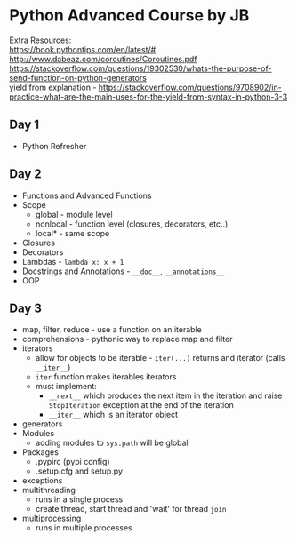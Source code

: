 # Python Advanced Course by JB

Extra Resources:  
https://book.pythontips.com/en/latest/#  
http://www.dabeaz.com/coroutines/Coroutines.pdf  
https://stackoverflow.com/questions/19302530/whats-the-purpose-of-send-function-on-python-generators  
yield from explanation - https://stackoverflow.com/questions/9708902/in-practice-what-are-the-main-uses-for-the-yield-from-syntax-in-python-3-3  

## Day 1
- Python Refresher

## Day 2
- Functions and Advanced Functions
- Scope
  - global - module level
  - nonlocal - function level (closures, decorators, etc..)
  - local* - same scope
- Closures
- Decorators
- Lambdas - `lambda x: x + 1`
- Docstrings and Annotations - `__doc__`, `__annotations__`
- OOP

## Day 3
- map, filter, reduce - use a function on an iterable
- comprehensions - pythonic way to replace map and filter
- iterators
  - allow for objects to be iterable - `iter(...)` returns and iterator (calls `__iter__`)
  - `iter` function makes iterables iterators
  - must implement:
    - `__next__` which produces the next item in the iteration and raise `StopIteration` exception at the end of the iteration
    - `__iter__` which is an iterator object
- generators
- Modules
  - adding modules to `sys.path` will be global
- Packages
  - .pypirc (pypi config)
  - .setup.cfg and setup.py
- exceptions
- multithreading
  - runs in a single process
  - create thread, start thread and 'wait' for thread `join`
- multiprocessing
  - runs in multiple processes
